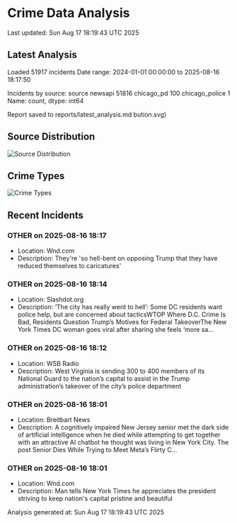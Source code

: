 # Crime Data Analysis
Last updated: Sun Aug 17 18:19:43 UTC 2025

## Latest Analysis

Loaded 51917 incidents
Date range: 2024-01-01 00:00:00 to 2025-08-16 18:17:50

Incidents by source:
source
newsapi           51816
chicago_pd          100
chicago_police        1
Name: count, dtype: int64

Report saved to reports/latest_analysis.md
bution.svg)

## Source Distribution
![Source Distribution](images/source_distribution.svg)

## Crime Types
![Crime Types](images/crime_types.svg)

## Recent Incidents

### OTHER on 2025-08-16 18:17
- Location: Wnd.com
- Description: They're 'so hell-bent on opposing Trump that they have reduced themselves to caricatures'


### OTHER on 2025-08-16 18:14
- Location: Slashdot.org
- Description: ‘The city has really went to hell’: Some DC residents want police help, but are concerned about tacticsWTOP Where D.C. Crime Is Bad, Residents Question Trump’s Motives for Federal TakeoverThe New York Times DC woman goes viral after sharing she feels ‘more sa…


### OTHER on 2025-08-16 18:12
- Location: WSB Radio
- Description: West Virginia is sending 300 to 400 members of its National Guard to the nation’s capital to assist in the Trump administration’s takeover of the city’s police department


### OTHER on 2025-08-16 18:01
- Location: Breitbart News
- Description: A cognitively impaired New Jersey senior met the dark side of artificial intelligence when he died while attempting to get together with an attractive AI chatbot he thought was living in New York City.
The post Senior Dies While Trying to Meet Meta’s Flirty C…


### OTHER on 2025-08-16 18:01
- Location: Wnd.com
- Description: Man tells New York Times he appreciates the president striving to keep nation's capital pristine and beautiful

Analysis generated at: Sun Aug 17 18:19:43 UTC 2025
